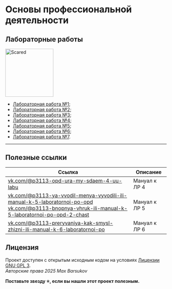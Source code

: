 # Основы профессиональной деятельности

## Лабораторные работы

<img alt="Scared" src="https://github.com/maxbarsukov/itmo/blob/master/.docs/scared.gif" height="150">

- [Лабораторная работа №1](./lab1);
- [Лабораторная работа №2](./lab2);
- [Лабораторная работа №3](./lab3);
- [Лабораторная работа №4](./lab4);
- [Лабораторная работа №5](./lab5);
- [Лабораторная работа №6](./lab6);
- [Лабораторная работа №7](./lab7).

---

## Полезные ссылки

| Ссылка | Описание |
| --- | --- |
| [vk.com/@p3113-opd-ura-my-sdaem-4-uu-labu](https://vk.com/@p3113-opd-ura-my-sdaem-4-uu-labu) | Мануал к ЛР 4 |
| [vk.com/@p3113-ya-vvodil-menya-vyvodili-ili-manual-k-5-laboratornoi-po-opd](https://vk.com/@p3113-ya-vvodil-menya-vyvodili-ili-manual-k-5-laboratornoi-po-opd) <br> [vk.com/@p3113-bnopnya-vhruk-ili-manual-k-5-laboratornoi-po-opd-2-chast](https://vk.com/@p3113-bnopnya-vhruk-ili-manual-k-5-laboratornoi-po-opd-2-chast) | Мануал к ЛР 5 |
| [vk.com/@p3113-preryvaniya-kak-smysl-zhizni-ili-manual-k-6-laboratornoi-po](https://vk.com/@p3113-preryvaniya-kak-smysl-zhizni-ili-manual-k-6-laboratornoi-po) | Мануал к ЛР 6 |

## Лицензия <a name="license"></a>

Проект доступен с открытым исходным кодом на условиях [Лицензии GNU GPL 3](https://opensource.org/license/gpl-3-0/). \
*Авторские права 2025 Max Barsukov*

**Поставьте звезду :star:, если вы нашли этот проект полезным.**
